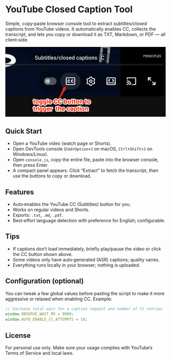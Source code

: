 # YouTube Closed Caption Tool

Simple, copy‑paste browser console tool to extract subtitles/closed captions from YouTube videos. It automatically enables CC, collects the transcript, and lets you copy or download it as TXT, Markdown, or PDF — all client‑side.

![Toggle CC button](images/toggle-CC-button.png)

## Quick Start

- Open a YouTube video (watch page or Shorts).
- Open DevTools console (`Cmd+Option+J` on macOS, `Ctrl+Shift+J` on Windows/Linux).
- Open `console.js`, copy the entire file, paste into the browser console, then press Enter.
- A compact panel appears. Click “Extract” to fetch the transcript, then use the buttons to copy or download.

## Features

- Auto‑enables the YouTube CC (Subtitles) button for you.
- Works on regular videos and Shorts.
- Exports: `.txt`, `.md`, `.pdf`.
- Best‑effort language detection with preference for English; configurable.

## Tips

- If captions don’t load immediately, briefly play/pause the video or click the CC button shown above.
- Some videos only have auto‑generated (ASR) captions; quality varies.
- Everything runs locally in your browser; nothing is uploaded.

## Configuration (optional)

You can tweak a few global values before pasting the script to make it more aggressive or relaxed when enabling CC. Example:

```js
// Increase total wait for a caption request and number of CC retries
window.OBSERVE_WAIT_MS = 9000;
window.AUTO_ENABLE_CC_ATTEMPTS = 10;
```

## License

For personal use only. Make sure your usage complies with YouTube’s Terms of Service and local laws.
